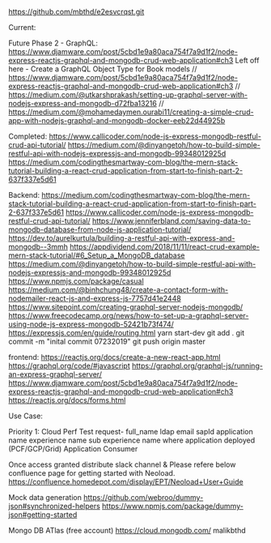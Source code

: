 https://github.com/mbthd/e2esvcrqst.git



Current:



Future Phase 2 - GraphQL:
https://www.djamware.com/post/5cbd1e9a80aca754f7a9d1f2/node-express-reactjs-graphql-and-mongodb-crud-web-application#ch3
Left off here - Create a GraphQL Object Type for Book models
// https://www.djamware.com/post/5cbd1e9a80aca754f7a9d1f2/node-express-reactjs-graphql-and-mongodb-crud-web-application#ch3
// https://medium.com/@utkarshprakash/setting-up-graphql-server-with-nodejs-express-and-mongodb-d72fba13216
// https://medium.com/@mohamedaymen.ourabi11/creating-a-simple-crud-app-with-nodejs-graphql-and-mongodb-docker-eeb22d44925b


Completed:
https://www.callicoder.com/node-js-express-mongodb-restful-crud-api-tutorial/
https://medium.com/@dinyangetoh/how-to-build-simple-restful-api-with-nodejs-expressjs-and-mongodb-99348012925d
https://medium.com/codingthesmartway-com-blog/the-mern-stack-tutorial-building-a-react-crud-application-from-start-to-finish-part-2-637f337e5d61


Backend:
https://medium.com/codingthesmartway-com-blog/the-mern-stack-tutorial-building-a-react-crud-application-from-start-to-finish-part-2-637f337e5d61
https://www.callicoder.com/node-js-express-mongodb-restful-crud-api-tutorial/
https://www.jenniferbland.com/saving-data-to-mongodb-database-from-node-js-application-tutorial/
https://dev.to/aurelkurtula/building-a-restful-api-with-express-and-mongodb--3mmh
https://appdividend.com/2018/11/11/react-crud-example-mern-stack-tutorial/#6_Setup_a_MongoDB_database
https://medium.com/@dinyangetoh/how-to-build-simple-restful-api-with-nodejs-expressjs-and-mongodb-99348012925d
https://www.npmjs.com/package/casual
https://medium.com/@binhchung48/create-a-contact-form-with-nodemailer-react-js-and-express-js-7757d41e2448
https://www.sitepoint.com/creating-graphql-server-nodejs-mongodb/
https://www.freecodecamp.org/news/how-to-set-up-a-graphql-server-using-node-js-express-mongodb-52421b73f474/
https://expressjs.com/en/guide/routing.html
yarn start-dev
git add .
git commit -m "inital commit 07232019"
git push origin master


frontend:
https://reactjs.org/docs/create-a-new-react-app.html
https://graphql.org/code/#javascript
https://graphql.org/graphql-js/running-an-express-graphql-server/
https://www.djamware.com/post/5cbd1e9a80aca754f7a9d1f2/node-express-reactjs-graphql-and-mongodb-crud-web-application#ch3
https://reactjs.org/docs/forms.html


Use Case:

Priority 1:
Cloud Perf Test request-
full_name
ldap
email
sapId
application name
experience name
sub experience name
where application deployed (PCF/GCP/Grid)
Application Consumer

Once access granted distribute slack channel & 
Please refere below confluence page for getting started with Neoload.
https://confluence.homedepot.com/display/EPT/Neoload+User+Guide

Mock data generation
https://github.com/webroo/dummy-json#synchronized-helpers
https://www.npmjs.com/package/dummy-json#getting-started

Mongo DB ATlas (free account)
https://cloud.mongodb.com/
malikbthd